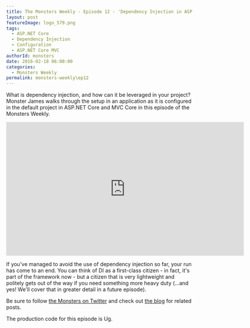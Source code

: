 ```yaml
---
title: The Monsters Weekly - Episode 12 - 'Dependency Injection in ASP.NET Core'
layout: post
featureImage: logo_579.png
tags: 
  - ASP.NET Core
  - Dependency Injection
  - Configuration
  - ASP.NET Core MVC 
authorId: monsters
date: 2016-02-18 06:00:00
categories:
  - Monsters Weekly
permalink: monsters-weekly\ep12
---
```


What is dependency injection, and how can it be leveraged in your project? Monster James walks through the setup in an application as it is configured in the default project in ASP.NET Core and MVC Core in this episode of the Monsters Weekly.

<!-- more -->

<iframe src="https://channel9.msdn.com/Series/aspnetmonsters/Episode-12-Dependency-Injection-in-ASPNET-Core/player" width="640" height="360" allowFullScreen frameBorder="0"></iframe>

If you've managed to avoid the use of dependency injection so far, your run has come to an end. You can think of DI as a first-class citizen - in fact, it's part of the framework now - but a citizen that is very lightweight and politely gets out of the way if you need something more heavy duty (...and yes! We'll cover that in greater detail in a future episode). 

Be sure to follow [the Monsters on Twitter](https://twitter.com/AspNetMonsters) and check out [the blog](http://aspnetmonsters.com) for related posts.

The production code for this episode is Ug.

